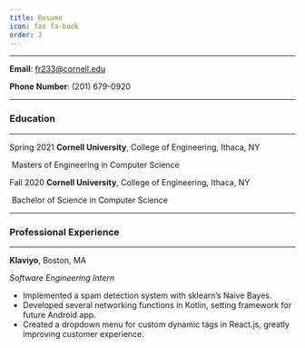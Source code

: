 ```yaml
---
title: Resume
icon: fas fa-book
order: 2
---
```

_______

**Email**: fr233@cornell.edu

**Phone Number**: (201) 679-0920

-------------------     ----------------------------

### Education

________

Spring 2021			**Cornell University**, College of Engineering, Ithaca, NY

​								Masters of Engineering in Computer Science



Fall 2020                 **Cornell University**, College of Engineering, Ithaca, NY

​								Bachelor of Science in Computer Science

_____

### Professional Experience

_________

**Klaviyo**, Boston, MA

_Software Engineering Intern_						

- Implemented a spam detection system with sklearn’s Naive Bayes.
- Developed several networking functions in Kotlin, setting framework for future Android app.
- Created a dropdown menu for custom dynamic tags in React.js, greatly improving customer experience.

